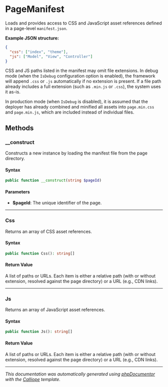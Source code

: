 # PageManifest

Loads and provides access to CSS and JavaScript asset references defined in a
page-level `manifest.json`.

**Example JSON structure:**
```json
{
  "css": ["index", "theme"],
  "js": ["Model", "View", "Controller"]
}
```

CSS and JS paths listed in the manifest may omit file extensions. In debug
mode (when the `IsDebug` configuration option is enabled), the framework will
append `.css` or `.js` automatically if no extension is present. If a file
path already includes a full extension (such as `.min.js` or `.css`), the
system uses it as-is.

In production mode (when `IsDebug` is disabled), it is assumed that the
deployer has already combined and minified all assets into `page.min.css`
and `page.min.js`, which are included instead of individual files.

## Methods

### __construct

Constructs a new instance by loading the manifest file from the page
directory.

#### Syntax

```php
public function __construct(string $pageId)
```

#### Parameters

- **$pageId**: The unique identifier of the page.

---

### Css

Returns an array of CSS asset references.

#### Syntax

```php
public function Css(): string[]
```

#### Return Value

A list of paths or URLs. Each item is either a relative path (with or without extension, resolved against the page directory) or a URL (e.g., CDN links).

---

### Js

Returns an array of JavaScript asset references.

#### Syntax

```php
public function Js(): string[]
```

#### Return Value

A list of paths or URLs. Each item is either a relative path (with or without extension, resolved against the page directory) or a URL (e.g., CDN links).

---

*This documentation was automatically generated using [phpDocumentor](http://www.phpdoc.org/) with the [Calliope](https://github.com/DaphneWebFramework/Calliope) template.*
